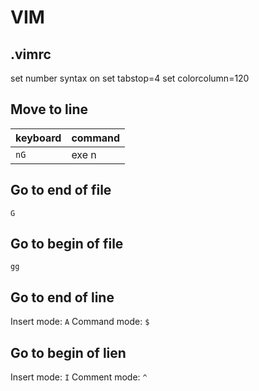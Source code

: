 # VIM

## .vimrc
set number
syntax on
set tabstop=4
set colorcolumn=120


## Move to <n> line
| keyboard | command |
| -------- | ------- |
| `nG`	   | exe n	 |

## Go to end of file
`G`

## Go to begin of file
`gg`

## Go to end of line
Insert mode: `A`
Command mode: `$`

## Go to begin of lien
Insert mode: `I`
Comment mode: `^`


